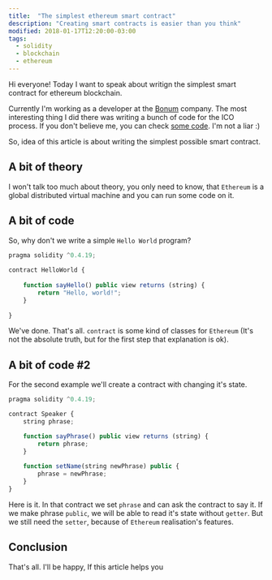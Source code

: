 ```yaml
---
title:  "The simplest ethereum smart contract"
description: "Creating smart contracts is easier than you think"
modified: 2018-01-17T12:20:00-03:00
tags:
  - solidity
  - blockchain
  - ethereum
---
```

Hi everyone! Today I want to speak about writign the simplest smart contract for ethereum blockchain.

Currently I'm working as a developer at the <a href="http://bonumchain.com/">Bonum</a> company.
The most interesting thing I did there was writing a bunch of code for the ICO process. If you don't believe me,
you can check <a href="https://github.com/Bonumchain/ico">some code</a>. I'm not a liar :)

So, idea of this article is about writing the simplest possible smart contract.

## A bit of theory

I won't talk too much about theory, you only need to know, that `Ethereum` is a global distributed virtual machine and you can run some code on it.

## A bit of code
So, why don't we write a simple `Hello World` program?

```javascript
pragma solidity ^0.4.19;
 
contract HelloWorld {
    
    function sayHello() public view returns (string) {
        return "Hello, world!";
    }
    
}
```

We've done. That's all. `contract` is some kind of classes for `Ethereum` (It's not the absolute truth, but for the first step that explanation is ok).

## A bit of code #2
For the second example we'll create a contract with changing it's state.

```javascript
pragma solidity ^0.4.19;

contract Speaker {    
    string phrase;

    function sayPhrase() public view returns (string) {
        return phrase;
    }
    
    function setName(string newPhrase) public {
        phrase = newPhrase;
    }
}
```
Here is it. In that contract we set `phrase` and can ask the contract to say it.
If we make phrase `public`, we will be able to read it's state without `getter`.
But we still need the `setter`, because of `Ethereum` realisation's features.

## Conclusion

That's all. I'll be happy, If this article helps you